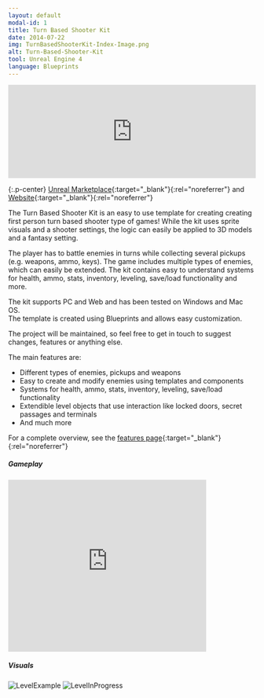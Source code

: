 ```yaml
---
layout: default
modal-id: 1
title: Turn Based Shooter Kit
date: 2014-07-22
img: TurnBasedShooterKit-Index-Image.png
alt: Turn-Based-Shooter-Kit
tool: Unreal Engine 4
language: Blueprints
---
```


<iframe src="https://widgets.gamejolt.com/package/v1?key=A4xbUmY9&theme=dark" frameborder="0" width="100%" height="190"></iframe>  

{:.p-center}
[Unreal Marketplace][unreal-marketplace]{:target="_blank"}{:rel="noreferrer"} and [Website][website]{:target="_blank"}{:rel="noreferrer"}

The Turn Based Shooter Kit is an easy to use template for creating creating first person turn based shooter type of games!
While the kit uses sprite visuals and a shooter settings, the logic can easily be applied to 3D models and a fantasy setting.

The player has to battle enemies in turns while collecting several pickups (e.g. weapons, ammo, keys).
The game includes multiple types of enemies, which can easily be extended.
The kit contains easy to understand systems for health, ammo, stats, inventory, leveling, save/load functionality and more.

The kit supports PC and Web and has been tested on Windows and Mac OS.        
The template is created using Blueprints and allows easy customization.
 
The project will be maintained, so feel free to get in touch to suggest changes, features or anything else.

The main features are:
- Different types of enemies, pickups and weapons
- Easy to create and modify enemies using templates and components
- Systems for health, ammo, stats, inventory, leveling, save/load functionality
- Extendible level objects that use interaction like locked doors, secret passages and terminals
- And much more

For a complete overview, see the [features page][feature-page]{:target="_blank"}{:rel="noreferrer"}

##### Gameplay

<DIV class="figure-block">
    <iframe width="80%" height="350" src="https://www.youtube.com/watch?v=GvAWMq-ee-g" frameborder="0" allowfullscreen></iframe>
</DIV>

##### Visuals

<img src="{{site.baseurl}}/assets/images/turn_based_shooter_kit/LevelExample.png" class="img-responsive img-centered" alt="LevelExample"/>
<img src="{{site.baseurl}}/assets/images/turn_based_shooter_kit/LevelInProgress.PNG" class="img-responsive img-centered" alt="LevelInProgress"/>

[unreal-marketplace]: https://www.unrealengine.com/marketplace/turn-based-shooter-kit
[website]: https://gracesgames.com/TurnBasedShooterKit/
[feature-page]: https://gracesgames.com/TurnBasedShooterKit/features/
